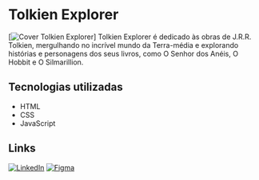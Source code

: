 # Tolkien Explorer
[![Cover Tolkien Explorer](https://i.imgur.com/MlfXaSt.jpeg)]
Tolkien Explorer é dedicado às obras de J.R.R. Tolkien, mergulhando no incrível mundo da Terra-média e explorando histórias e personagens dos seus livros, como O Senhor dos Anéis, O Hobbit e O Silmarillion.

## Tecnologias utilizadas
- HTML
- CSS
- JavaScript

## Links
[![LinkedIn](https://img.shields.io/badge/LinkedIn-0077B5?style=for-the-badge&logo=linkedin&logoColor=white)](https://www.linkedin.com/in/abner-batista/)
[![Figma](https://img.shields.io/badge/Figma-FF7262?style=for-the-badge&logo=figma&logoColor=white)](https://www.figma.com/proto/xwfc6iwyaeNDaMbCUcJRY4/Tolkien-Explorer?node-id=102-2&t=FhSv19MI2e1GtJCf-1)
